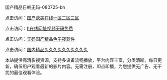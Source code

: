 国产精品日韩无码-080725-bh

点击访问：<a href="https://gfd-5xg.pages.dev/">国产欧美在线一区二区三区</a>

点击访问：<a href="https://fdhf-454.pages.dev/">h在线网址视频无码免费</a>

点击访问：<a href="https://heiliaowzu4ur.pages.dev">无码国产精品色午夜软件</a>

点击访问：<a href="https://heiliaozj3tjd.pages.dev">国内精品久久久久久久久久久久</a>


本站提供高清影视资源，支持多设备流畅播放，平台内容丰富，分类清晰。每日更新，确保用户观看最新的影片内容。无需注册，即点即播，为您提供无广告、无干扰的最佳观看体验。

<span style="display:none;">[Canonical link](https://github.com/vivian20250708/viv19 ）</span>
